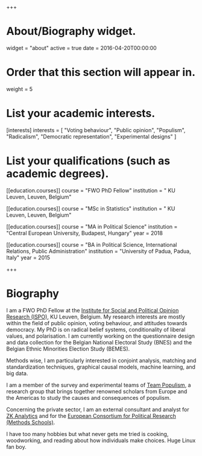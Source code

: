+++
# About/Biography widget.
widget = "about"
active = true
date = 2016-04-20T00:00:00

# Order that this section will appear in.
weight = 5

# List your academic interests.
[interests]
  interests = [
    "Voting behaviour",
    "Public opinion", 
    "Populism",
    "Radicalism",
    "Democratic representation", 
    "Experimental designs"
  ]

# List your qualifications (such as academic degrees).
[[education.courses]]
  course = "FWO PhD Fellow"
  institution = " KU Leuven, Leuven, Belgium"

[[education.courses]]
  course = "MSc in Statistics"
  institution = " KU Leuven, Leuven, Belgium"

[[education.courses]]
  course = "MA in Political Science"
  institution = "Central European University, Budapest, Hungary"
  year = 2018

[[education.courses]]
  course = "BA in Political Science, International Relations, Public Administration"
  institution = "University of Padua, Padua, Italy"
  year = 2015 
 
+++

# Biography

I am a FWO PhD Fellow at the [Institute for Social and Political Opinion Research (ISPO)](https://soc.kuleuven.be/ceso/ispo), KU Leuven, Belgium. My research interests are mostly within the field of public opinion, voting behaviour, and attitudes towards democracy. My PhD is on radical belief systems, conditionality of liberal values, and polarisation. I am currently working on the questionnaire design and data collection for the Belgian National Electoral Study (BNES) and the Belgian Ethnic Minorities Election Study (BEMES).

Methods wise, I am particularly interested in conjoint analysis, matching and standardization techniques, graphical causal models, machine learning, and big data. 

I am a member of the survey and experimental teams of [Team Populism](http://www.teampopulism.com/), a research group that brings together renowned scholars from Europe and the Americas to study the causes and consequences of populism.

Concerning the private sector, I am an external consultant and analyst for [ZK Analytics](http://www.zkanalytics.com/) and for the [European Consortium for Political Research (Methods Schools)](https://ecpr.eu/Events/EventTypeDetails.aspx?EventTypeID=5). 

I have too many hobbies but what never gets me tried is cooking, woodworking, and reading about how individuals make choices. Huge Linux fan boy. 
